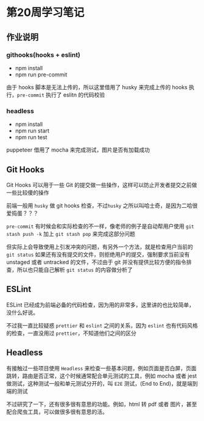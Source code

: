 # 第20周学习笔记

## 作业说明

### githooks(hooks + eslint)

- npm install
- npm run pre-commit

由于 hooks 脚本是无法上传的，所以这里借用了 husky 来完成上传的 hooks 执行，`pre-commit` 执行了 eslitn 的代码校验

### headless

- npm install
- npm run start
- npm run test

puppeteer 借用了 mocha 来完成测试，图片是否有加载成功

## Git Hooks

Git Hooks 可以用于一些 Git 的提交做一些操作，这样可以防止开发者提交之前做一些比较傻的操作

前端一般用 `husky` 做 git hooks 检查，不过`husky` 之所以叫哈士奇，是因为二哈很爱捣蛋？？？

`pre-commit` 有时候会和实际检查的不一样，像老师的例子是自动帮用户使用 `git stash push -k` 加上 `git stash pop` 来完成这部分问题

但实际上会导致使用上引发冲突的问题，有另外一个方法，就是检查用户当前的 `git status` 如果还有没有提交的文件，则拒绝用户的提交，强制要求当前没有 unstaged 或者 untracked 的文件，不过由于 git 并没有提供比较方便的指令排查，所以也只能自己解析 `git status` 的内容做分析了

## ESLint

ESLint 已经成为前端必备的代码检查，因为用的非常多，这里讲的也比较简单，没什么好说。

不过我一直比较疑惑 `prettier` 和 `eslint` 之间的关系，因为 `eslint` 也有代码风格的检查，一直没用过 `prettier`，不知道他们之间的区分

## Headless

有接触过一些项目使用 `Headless` 来检查一些基本问题，例如页面是否白屏，页面跳转，路由是否正常，这个时候通常配合单元测试的工具，例如 mocha 或者 jest 做测试，这种测试一般和单元测试分开的，叫 `E2E` 测试，(End to End)，就是端到端的测试

不过研究了一下，还有很多很有意思的功能。例如，html 转 pdf 或者 图片，甚至配合爬虫工具，可以做很多很有意思的活。
